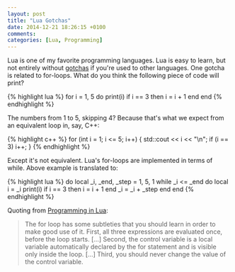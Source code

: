 ```yaml
---
layout: post
title: "Lua Gotchas"
date: 2014-12-21 18:26:15 +0100
comments:
categories: [Lua, Programming]
---
```


Lua is one of my favorite programming languages. Lua is easy to learn, but not
entirely without [gotchas][1] if you're used to other languages. One gotcha is
related to for-loops. What do you think the following piece of code will
print?

<!--more-->

{% highlight lua %}
for i = 1, 5 do
	print(i)
	if i == 3 then i = i + 1 end
end
{% endhighlight %}

The numbers from 1 to 5, skipping 4? Because that's what we expect from an
equivalent loop in, say, C++:

{% highlight c++ %}
for (int i = 1; i <= 5; i++) {
	std::cout << i << "\n";
	if (i == 3) i++;
}
{% endhighlight %}

Except it's not equivalent. Lua's for-loops are implemented in terms of while.
Above example is translated to:

{% highlight lua %}
do
	local _i, _end, _step = 1, 5, 1
	while _i <= _end do
		local i = _i
		print(i)
		if i == 3 then i = i + 1 end
		_i = _i + _step
	end
end
{% endhighlight %}

Quoting from [Programming in Lua][2]:

<blockquote>The for loop has some subtleties that you should learn in order to
make good use of it. First, all three expressions are evaluated once, before
the loop starts. [...] Second, the control variable is a local variable
automatically declared by the for statement and is visible only inside the
loop. [...] Third, you should never change the value of the control
variable.</blockquote>

<!--References-->

[1]: http://www.luafaq.org/gotchas.html
[2]: http://www.lua.org/pil/4.3.4.html
